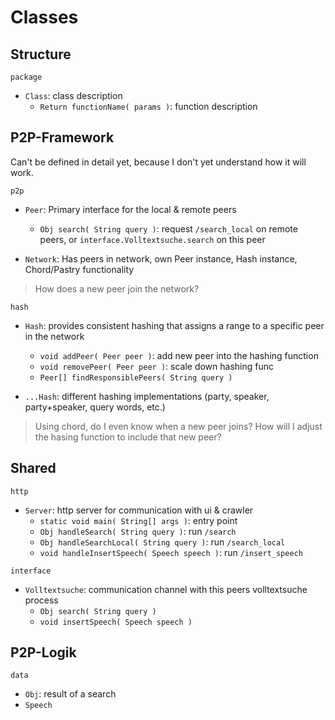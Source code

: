 # Classes

## Structure

`package`
- `Class`: class description
  - `Return functionName( params )`: function description

## P2P-Framework

Can't be defined in detail yet, because I don't yet understand how it will work.

`p2p`
- `Peer`: Primary interface for the local & remote peers
  - `Obj search( String query )`: request `/search_local` on remote peers, or
      `interface.Volltextsuche.search` on this peer

- `Network`: Has peers in network, own Peer instance, Hash instance,
    Chord/Pastry functionality

> How does a new peer join the network?

`hash`
- `Hash`: provides consistent hashing that assigns a range to a specific peer in the network
  - `void addPeer( Peer peer )`: add new peer into the hashing function
  - `void removePeer( Peer peer )`: scale down hashing func
  - `Peer[] findResponsiblePeers( String query )`

- `...Hash`: different hashing implementations (party, speaker, party+speaker,
    query words, etc.)

> Using chord, do I even know when a new peer joins? How will I adjust the
> hasing function to include that new peer?

## Shared

`http`
- `Server`: http server for communication with ui & crawler
  - `static void main( String[] args )`: entry point
  - `Obj handleSearch( String query )`: run `/search`
  - `Obj handleSearchLocal( String query )`: run `/search_local`
  - `void handleInsertSpeech( Speech speech )`: run `/insert_speech`

`interface`
- `Volltextsuche`: communication channel with this peers volltextsuche process
  - `Obj search( String query )`
  - `void insertSpeech( Speech speech )`

## P2P-Logik

`data`
- `Obj`: result of a search
- `Speech`
